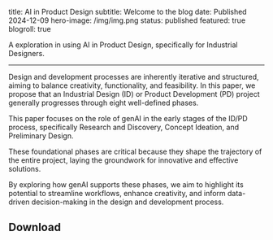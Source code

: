 title: AI in Product Design
subtitle: Welcome to the blog
date: Published 2024-12-09
hero-image: /img/img.png
status: published
featured: true
blogroll: true

A exploration in using AI in Product Design, specifically for Industrial Designers.

---

Design and development processes are inherently iterative and structured, aiming to balance creativity, functionality, and feasibility. In this paper, we propose that an Industrial Design (ID) or Product Development (PD) project generally progresses through eight well-defined phases. 

This paper focuses on the role of genAI in the early stages of the ID/PD process, specifically Research and Discovery, Concept Ideation, and Preliminary Design. 

These foundational phases are critical because they shape the trajectory of the entire project, laying the groundwork for innovative and effective solutions. 

By exploring how genAI supports these phases, we aim to highlight its potential to streamline workflows, enhance creativity, and inform data-driven decision-making in the design and development process.

## Download
